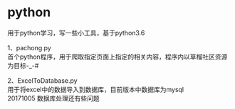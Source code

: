 # python
用于python学习，写一些小工具，基于python3.6</br>

1、pachong.py</br>
首个python程序，用于爬取指定页面上指定的相关内容，程序内以草榴社区资源为目标-_-#</br>

2、ExcelToDatabase.py</br>
  用于将excel中的数据导入到数据库，目前版本中数据库为mysql</br>
    20171005  数据库处理还有些问题</br>
